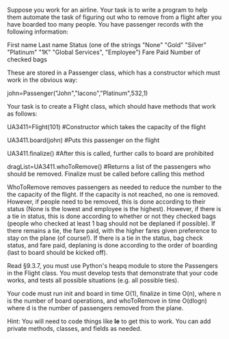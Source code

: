 Suppose you work for an airline. Your task is to write a program to help them automate the task of figuring out who to remove from a flight after you have boarded too many people. You have passenger records with the following information:
 
First name
Last name
Status (one of the strings "None" "Gold" "Silver" "Platinum" "1K" "Global Services", "Employee")
Fare Paid
Number of checked bags
 
These are stored in a Passenger class, which has a constructor which must work in the obvious way:
 
john=Passenger("John","Iacono","Platinum",532,1)
 
Your task is to create a Flight class, which should have methods that work as follows:
 
UA3411=Flight(101) #Constructor which takes the capacity of the flight

UA3411.board(john) #Puts this passenger on the flight

UA3411.finalize() #After this is called, further calls to board are prohibited

dragList=UA3411.whoToRemove() #Returns a list of the passengers who should be removed. Finalize must be called before calling this method
 
WhoToRemove removes passengers as needed to reduce the number to the the capacity of the flight. If the capacity is not reached, no one is removed. However, if people need to be removed, this is done according to their status (None is the lowest and employee is the highest). However, if there is a tie in status, this is done according to whether or not they checked bags (people who checked at least 1 bag should not be deplaned if possible). If there remains a tie, the fare paid, with the higher fares given preference to stay on the plane (of course!). If there is a tie in the status, bag check status, and fare paid, deplaning is done according to the order of boarding (last to board should be kicked off).
 
Read §9.3.7, you must use Python's heapq module to store the Passengers in the Flight class. You must develop tests that demonstrate that your code works, and tests all possible situations (e.g. all possible ties).
 
Your code must run init and board in time O(1), finalize in time O(n), where n is the number of board operations, and whoToRemove in time O(dlogn) where d is the number of passengers removed from the plane.
 
Hint: You will need to code things like __le__ to get this to work. You can add private methods, classes, and fields as needed.

